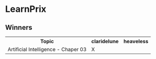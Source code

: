 # LearnPrix

## Winners

<table>
  <tr>
    <th>Topic</th>
    <th>claridelune</th>
    <th>heaveless</th>
  </tr>
  <tr>
    <td>Artificial Intelligence - Chaper 03</td>
    <td>X</td>
    <td></td>
  </tr>
</table>
